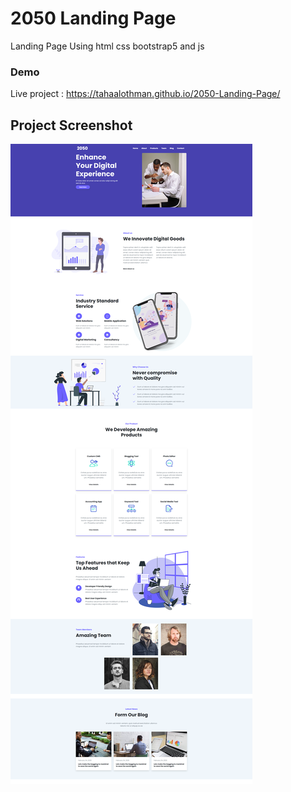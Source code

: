 # 2050 Landing Page
Landing Page Using html css bootstrap5 and js

### Demo
Live project : https://tahaalothman.github.io/2050-Landing-Page/

## Project Screenshot
![](https://github.com/TahaAlothman/2050-Landing-Page/blob/main/screenshot.png)
